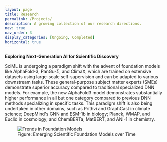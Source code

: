 ```yaml
---
layout: page
title: Research
permalink: /Projects/
description: A growing collection of our research directions.
nav: true
nav_order: 3
display_categories: [Ongoing, Completed]
horizontal: true
---
```


**Exploring Next-Generation AI for Scientific Discovery**
<p>
SciML is undergoing a paradigm shift with the advent of foundation models like AlphaFold-3, PanGu-&#x3A3;, and ClimaX, which are trained on extensive datasets using large-scale self-supervision and can be adapted to various downstream tasks. These general-purpose subject matter experts (SMEs) demonstrate superior accuracy compared to traditional specialized DNN models. For example, the new AlphaFold3 model demonstrates substantially higher performance in all but one category compared to previous DNN methods specializing in specific tasks. This paradigm shift is also being undertaken in other domains, such as Prithvi and GraphCast in climate science; DeepMind's GNN and ESM-1b in biology; Planck, WMAP, and Euclid in cosmology; and ChemBERTa, MatBERT, and ANI-1 in chemistry.
</p>

<figure>
        <img src="/assets/images/scatter.png" alt="Trends in Foundation Models" />
        <figcaption>Figure: Emerging Scientific Foundation Models over Time</figcaption>
</figure>

